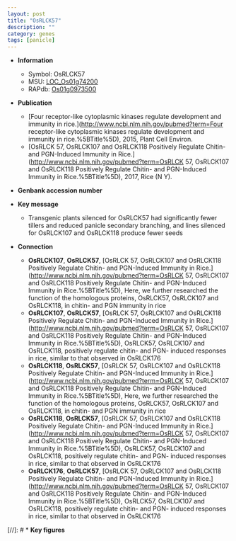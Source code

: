 ```yaml
---
layout: post
title: "OsRLCK57"
description: ""
category: genes
tags: [panicle]
---
```


* **Information**  
    + Symbol: OsRLCK57  
    + MSU: [LOC_Os01g74200](http://rice.plantbiology.msu.edu/cgi-bin/ORF_infopage.cgi?orf=LOC_Os01g74200)  
    + RAPdb: [Os01g0973500](http://rapdb.dna.affrc.go.jp/viewer/gbrowse_details/irgsp1?name=Os01g0973500)  

* **Publication**  
    + [Four receptor-like cytoplasmic kinases regulate development and immunity in rice.](http://www.ncbi.nlm.nih.gov/pubmed?term=Four receptor-like cytoplasmic kinases regulate development and immunity in rice.%5BTitle%5D), 2015, Plant Cell Environ.
    + [OsRLCK 57, OsRLCK107 and OsRLCK118 Positively Regulate Chitin- and PGN-Induced Immunity in Rice.](http://www.ncbi.nlm.nih.gov/pubmed?term=OsRLCK 57, OsRLCK107 and OsRLCK118 Positively Regulate Chitin- and PGN-Induced Immunity in Rice.%5BTitle%5D), 2017, Rice (N Y).

* **Genbank accession number**  

* **Key message**  
    + Transgenic plants silenced for OsRLCK57 had significantly fewer tillers and reduced panicle secondary branching, and lines silenced for OsRLCK107 and OsRLCK118 produce fewer seeds

* **Connection**  
    + __OsRLCK107__, __OsRLCK57__, [OsRLCK 57, OsRLCK107 and OsRLCK118 Positively Regulate Chitin- and PGN-Induced Immunity in Rice.](http://www.ncbi.nlm.nih.gov/pubmed?term=OsRLCK 57, OsRLCK107 and OsRLCK118 Positively Regulate Chitin- and PGN-Induced Immunity in Rice.%5BTitle%5D), Here, we further researched the function of the homologous proteins, OsRLCK57, OsRLCK107 and OsRLCK118, in chitin- and PGN immunity in rice
    + __OsRLCK107__, __OsRLCK57__, [OsRLCK 57, OsRLCK107 and OsRLCK118 Positively Regulate Chitin- and PGN-Induced Immunity in Rice.](http://www.ncbi.nlm.nih.gov/pubmed?term=OsRLCK 57, OsRLCK107 and OsRLCK118 Positively Regulate Chitin- and PGN-Induced Immunity in Rice.%5BTitle%5D), OsRLCK57, OsRLCK107 and OsRLCK118, positively regulate chitin- and PGN- induced responses in rice, similar to that observed in OsRLCK176
    + __OsRLCK118__, __OsRLCK57__, [OsRLCK 57, OsRLCK107 and OsRLCK118 Positively Regulate Chitin- and PGN-Induced Immunity in Rice.](http://www.ncbi.nlm.nih.gov/pubmed?term=OsRLCK 57, OsRLCK107 and OsRLCK118 Positively Regulate Chitin- and PGN-Induced Immunity in Rice.%5BTitle%5D), Here, we further researched the function of the homologous proteins, OsRLCK57, OsRLCK107 and OsRLCK118, in chitin- and PGN immunity in rice
    + __OsRLCK118__, __OsRLCK57__, [OsRLCK 57, OsRLCK107 and OsRLCK118 Positively Regulate Chitin- and PGN-Induced Immunity in Rice.](http://www.ncbi.nlm.nih.gov/pubmed?term=OsRLCK 57, OsRLCK107 and OsRLCK118 Positively Regulate Chitin- and PGN-Induced Immunity in Rice.%5BTitle%5D), OsRLCK57, OsRLCK107 and OsRLCK118, positively regulate chitin- and PGN- induced responses in rice, similar to that observed in OsRLCK176
    + __OsRLCK176__, __OsRLCK57__, [OsRLCK 57, OsRLCK107 and OsRLCK118 Positively Regulate Chitin- and PGN-Induced Immunity in Rice.](http://www.ncbi.nlm.nih.gov/pubmed?term=OsRLCK 57, OsRLCK107 and OsRLCK118 Positively Regulate Chitin- and PGN-Induced Immunity in Rice.%5BTitle%5D), OsRLCK57, OsRLCK107 and OsRLCK118, positively regulate chitin- and PGN- induced responses in rice, similar to that observed in OsRLCK176

[//]: # * **Key figures**  


